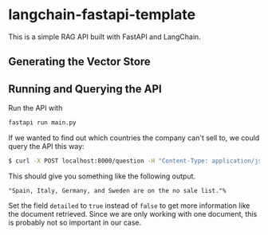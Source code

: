# langchain-fastapi-template
This is a simple RAG API built with FastAPI and LangChain.


## Generating the Vector Store

## Running and Querying the API
Run the API with 
```bash
fastapi run main.py
```

If we wanted to find out which countries the company can't sell to, we could 
query the API this way:
```bash
$ curl -X POST localhost:8000/question -H "Content-Type: application/json" -d '{"input": "Which countries are on our no sale list?", "detailed": false}'
```
This should give you something like the following output.
```
"Spain, Italy, Germany, and Sweden are on the no sale list."%       
```
Set the field `detailed` to `true` instead of `false` to get more 
information like the document retrieved. Since we are only working with one
document, this is probably not so important in our case.
